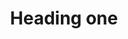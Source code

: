 ---
title: Heading one
tags:
icon: heading-one
svg: '<svg xmlns="http://www.w3.org/2000/svg" width="24" height="24" fill="none" viewBox="0 0 24 24" stroke-width="1.5" stroke-linecap="round" stroke-linejoin="round" stroke="currentColor"><path d="M3.75 4.5v15m9.5-15v15M3.75 12h9.5m3.988-.508L19.625 9v10.492"/></svg>'
---